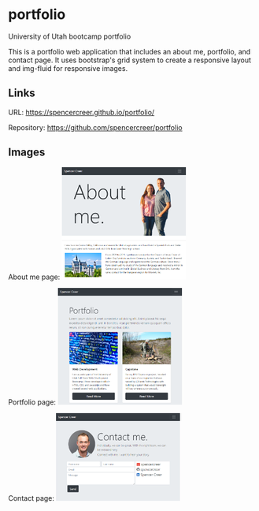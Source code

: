 # portfolio
University of Utah bootcamp portfolio

This is a portfolio web application that includes an about me, portfolio, and contact page. It uses bootstrap's grid system to create a responsive layout and img-fluid for responsive images.

## Links

URL: https://spencercreer.github.io/portfolio/

Repository: https://github.com/spencercreer/portfolio

## Images

About me page: <img src="media/about-me-page.PNG" alt="About me page" width= 50% height= 50%> 

Portfolio page: <img src="media/portfolio-page.PNG" alt="Portfolio page" width= 50% height= 50%>

Contact page: <img src="media/contact-page.PNG" alt="Contact page" width= 50% height= 50%> 

